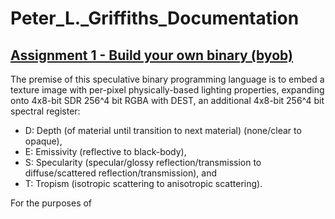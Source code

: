 # Peter_L._Griffiths_Documentation
## [Assignment 1 - Build your own binary (byob)](https://github.com/charlieroberts/imgd-5010-s24/blob/main/assignment1-binary.md)

The premise of this speculative binary programming language is to embed a texture image with per-pixel physically-based lighting properties, expanding onto 4x8-bit SDR 256^4 bit RGBA with DEST, an additional 4x8-bit 256^4 bit spectral register: 
- D: Depth (of material until transition to next material) (none/clear to opaque),
- E: Emissivity (reflective to black-body), 
- S: Specularity (specular/glossy reflection/transmission to diffuse/scattered reflection/transmission), and
- T: Tropism (isotropic scattering to anisotropic scattering). 

For the purposes of 
